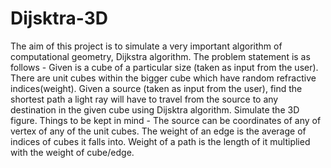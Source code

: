 # Dijsktra-3D
The aim of this project is to simulate a very important algorithm of computational geometry, Dijkstra algorithm.
The problem statement is as follows - 
Given is a cube of a particular size  (taken as input from the user). There are unit cubes within the bigger cube which have random refractive indices(weight). Given a source (taken as input from the user), find the shortest path a light ray will have to travel from the source to any destination in the given cube using Dijsktra algorithm. Simulate the 3D figure. 
Things to be kept in mind - 
The source can be coordinates of any of vertex of any of the unit cubes. 
The weight of an edge is the average of indices of cubes it falls into.
Weight of a path is the length of it multiplied with the weight of cube/edge. 

